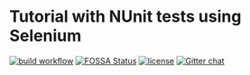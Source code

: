 # Tutorial with NUnit tests using Selenium

[![build workflow](https://github.com/Xray-App/tutorial-csharp-nunit-selenium/actions/workflows/main.yml/badge.svg)](https://github.com/Xray-App/tutorial-csharp-nunit-selenium/actions/workflows/main.yml)
[![FOSSA Status](https://app.fossa.com/api/projects/git%2Bgithub.com%2FXray-App%2Ftutorial-csharp-nunit-selenium.svg?type=shield)](https://app.fossa.com/projects/git%2Bgithub.com%2FXray-App%2Ftutorial-csharp-nunit-selenium?ref=badge_shield)
[![license](https://img.shields.io/badge/License-BSD%203--Clause-green.svg)](https://opensource.org/licenses/BSD-3-Clause)
[![Gitter chat](https://badges.gitter.im/gitterHQ/gitter.png)](https://gitter.im/xray/community)
